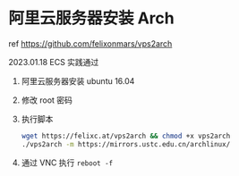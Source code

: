 <!--
 * @Author: HaoTian Qi
 * @Date: 2021-12-13 01:40:28
 * @Description: 
 * @LastEditTime: 2023-01-18 23:25:58
 * @LastEditors: HaoTian Qi
-->

# 阿里云服务器安装 Arch

ref <https://github.com/felixonmars/vps2arch>

2023.01.18 ECS 实践通过

1. 阿里云服务器安装 ubuntu 16.04

2. 修改 root 密码

3. 执行脚本

    ```sh
    wget https://felixc.at/vps2arch && chmod +x vps2arch
    ./vps2arch -m https://mirrors.ustc.edu.cn/archlinux/
    ```

4. 通过 VNC 执行 `reboot -f`
